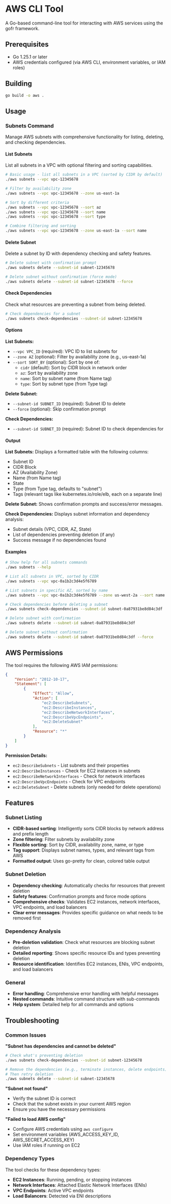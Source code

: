 # AWS CLI Tool

A Go-based command-line tool for interacting with AWS services using the gofr framework.

## Prerequisites

- Go 1.25.1 or later
- AWS credentials configured (via AWS CLI, environment variables, or IAM roles)

## Building

```bash
go build -o aws .
```

## Usage

### Subnets Command

Manage AWS subnets with comprehensive functionality for listing, deleting, and checking dependencies.

#### List Subnets

List all subnets in a VPC with optional filtering and sorting capabilities.

```bash
# Basic usage - list all subnets in a VPC (sorted by CIDR by default)
./aws subnets --vpc vpc-12345678

# Filter by availability zone
./aws subnets --vpc vpc-12345678 --zone us-east-1a

# Sort by different criteria
./aws subnets --vpc vpc-12345678 --sort az
./aws subnets --vpc vpc-12345678 --sort name
./aws subnets --vpc vpc-12345678 --sort type

# Combine filtering and sorting
./aws subnets --vpc vpc-12345678 --zone us-east-1a --sort name
```

#### Delete Subnet

Delete a subnet by ID with dependency checking and safety features.

```bash
# Delete subnet with confirmation prompt
./aws subnets delete --subnet-id subnet-12345678

# Delete subnet without confirmation (force mode)
./aws subnets delete --subnet-id subnet-12345678 --force
```

#### Check Dependencies

Check what resources are preventing a subnet from being deleted.

```bash
# Check dependencies for a subnet
./aws subnets check-dependencies --subnet-id subnet-12345678
```

#### Options

**List Subnets:**
- `--vpc VPC_ID` (required): VPC ID to list subnets for
- `--zone AZ` (optional): Filter by availability zone (e.g., us-east-1a)
- `--sort SORT_BY` (optional): Sort by one of:
  - `cidr` (default): Sort by CIDR block in network order
  - `az`: Sort by availability zone
  - `name`: Sort by subnet name (from Name tag)
  - `type`: Sort by subnet type (from Type tag)

**Delete Subnet:**
- `--subnet-id SUBNET_ID` (required): Subnet ID to delete
- `--force` (optional): Skip confirmation prompt

**Check Dependencies:**
- `--subnet-id SUBNET_ID` (required): Subnet ID to check dependencies for

#### Output

**List Subnets:** Displays a formatted table with the following columns:
- Subnet ID
- CIDR Block
- AZ (Availability Zone)
- Name (from Name tag)
- State
- Type (from Type tag, defaults to "subnet")
- Tags (relevant tags like kubernetes.io/role/elb, each on a separate line)

**Delete Subnet:** Shows confirmation prompts and success/error messages.

**Check Dependencies:** Displays subnet information and dependency analysis:
- Subnet details (VPC, CIDR, AZ, State)
- List of dependencies preventing deletion (if any)
- Success message if no dependencies found

#### Examples

```bash
# Show help for all subnets commands
./aws subnets --help

# List all subnets in VPC, sorted by CIDR
./aws subnets --vpc vpc-0a1b2c3d4e5f6789

# List subnets in specific AZ, sorted by name
./aws subnets --vpc vpc-0a1b2c3d4e5f6789 --zone us-west-2a --sort name

# Check dependencies before deleting a subnet
./aws subnets check-dependencies --subnet-id subnet-0a87931be8d84c3df

# Delete subnet with confirmation
./aws subnets delete --subnet-id subnet-0a87931be8d84c3df

# Delete subnet without confirmation
./aws subnets delete --subnet-id subnet-0a87931be8d84c3df --force
```

## AWS Permissions

The tool requires the following AWS IAM permissions:

```json
{
    "Version": "2012-10-17",
    "Statement": [
        {
            "Effect": "Allow",
            "Action": [
                "ec2:DescribeSubnets",
                "ec2:DescribeInstances",
                "ec2:DescribeNetworkInterfaces",
                "ec2:DescribeVpcEndpoints",
                "ec2:DeleteSubnet"
            ],
            "Resource": "*"
        }
    ]
}
```

**Permission Details:**
- `ec2:DescribeSubnets` - List subnets and their properties
- `ec2:DescribeInstances` - Check for EC2 instances in subnets
- `ec2:DescribeNetworkInterfaces` - Check for network interfaces
- `ec2:DescribeVpcEndpoints` - Check for VPC endpoints
- `ec2:DeleteSubnet` - Delete subnets (only needed for delete operations)

## Features

### Subnet Listing
- **CIDR-based sorting**: Intelligently sorts CIDR blocks by network address and prefix length
- **Zone filtering**: Filter subnets by availability zone
- **Flexible sorting**: Sort by CIDR, availability zone, name, or type
- **Tag support**: Displays subnet names, types, and relevant tags from AWS
- **Formatted output**: Uses go-pretty for clean, colored table output

### Subnet Deletion
- **Dependency checking**: Automatically checks for resources that prevent deletion
- **Safety features**: Confirmation prompts and force mode options
- **Comprehensive checks**: Validates EC2 instances, network interfaces, VPC endpoints, and load balancers
- **Clear error messages**: Provides specific guidance on what needs to be removed first

### Dependency Analysis
- **Pre-deletion validation**: Check what resources are blocking subnet deletion
- **Detailed reporting**: Shows specific resource IDs and types preventing deletion
- **Resource identification**: Identifies EC2 instances, ENIs, VPC endpoints, and load balancers

### General
- **Error handling**: Comprehensive error handling with helpful messages
- **Nested commands**: Intuitive command structure with sub-commands
- **Help system**: Detailed help for all commands and options

## Troubleshooting

### Common Issues

**"Subnet has dependencies and cannot be deleted"**
```bash
# Check what's preventing deletion
./aws subnets check-dependencies --subnet-id subnet-12345678

# Remove the dependencies (e.g., terminate instances, delete endpoints)
# Then retry deletion
./aws subnets delete --subnet-id subnet-12345678
```

**"Subnet not found"**
- Verify the subnet ID is correct
- Check that the subnet exists in your current AWS region
- Ensure you have the necessary permissions

**"Failed to load AWS config"**
- Configure AWS credentials using `aws configure`
- Set environment variables (AWS_ACCESS_KEY_ID, AWS_SECRET_ACCESS_KEY)
- Use IAM roles if running on EC2

### Dependency Types

The tool checks for these dependency types:
- **EC2 Instances**: Running, pending, or stopping instances
- **Network Interfaces**: Attached Elastic Network Interfaces (ENIs)
- **VPC Endpoints**: Active VPC endpoints
- **Load Balancers**: Detected via ENI descriptions

